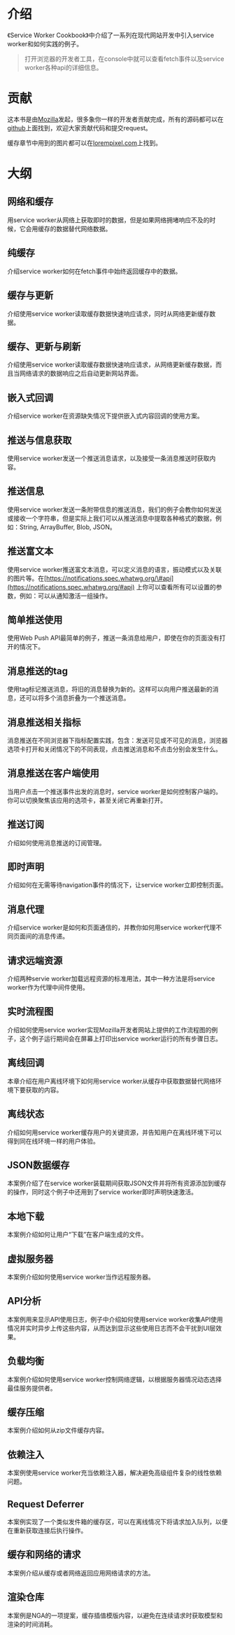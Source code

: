 # 介绍

《Service Worker Cookbook》中介绍了一系列在现代网站开发中引入service worker和如何实践的例子。

> 打开浏览器的开发者工具，在console中就可以查看fetch事件以及service worker各种api的详细信息。

# 贡献

这本书是由[Mozilla](https://mozilla.com/)发起，很多象你一样的开发者贡献完成，所有的源码都可以在[github](https://github.com/mozilla/serviceworker-cookbook)上面找到，欢迎大家贡献代码和提交request。

缓存章节中用到的图片都可以在[lorempixel.com](http://lorempixel.com/)上找到。

# 大纲

## 网络和缓存

用service worker从网络上获取即时的数据，但是如果网络拥堵响应不及的时候，它会用缓存的数据替代网络数据。

## 纯缓存

介绍service worker如何在fetch事件中始终返回缓存中的数据。

## 缓存与更新

介绍使用service worker读取缓存数据快速响应请求，同时从网络更新缓存数据。

## 缓存、更新与刷新

介绍使用service worker读取缓存数据快速响应请求，从网络更新缓存数据，而且当网络请求的数据响应之后自动更新网站界面。

## 嵌入式回调

介绍service worker在资源缺失情况下提供嵌入式内容回调的使用方案。

## 推送与信息获取

使用service worker发送一个推送消息请求，以及接受一条消息推送时获取内容。

## 推送信息

使用service worker发送一条附带信息的推送消息，我们的例子会教你如何发送或接收一个字符串，但是实际上我们可以从推送消息中提取各种格式的数据，例如：String, ArrayBuffer, Blob, JSON。

## 推送富文本

使用service worker推送富文本消息，可以定义消息的语言，振动模式以及关联的图片等。在[https://notifications.spec.whatwg.org/\#api](https://notifications.spec.whatwg.org/#api) 上你可以查看所有可以设置的参数，例如：可以从通知激活一组操作。

## 简单推送使用

使用Web Push API最简单的例子，推送一条消息给用户，即使在你的页面没有打开的情况下。

## 消息推送的tag

使用tag标记推送消息，将旧的消息替换为新的。这样可以向用户推送最新的消息，还可以将多个消息折叠为一个推送消息。

## 消息推送相关指标

消息推送在不同浏览器下指标配置实践，包含：发送可见或不可见的消息，浏览器选项卡打开和关闭情况下的不同表现，点击推送消息和不点击分别会发生什么。

## 消息推送在客户端使用

当用户点击一个推送事件出发的消息时，service worker是如何控制客户端的。你可以切换聚焦该应用的选项卡，甚至关闭它再重新打开。

## 推送订阅

介绍如何使用消息推送的订阅管理。

## 即时声明

介绍如何在无需等待navigation事件的情况下，让service worker立即控制页面。

## 消息代理

介绍service worker是如何和页面通信的，并教你如何用service worker代理不同页面间的消息传递。

## 请求远端资源

介绍两种servie worker加载远程资源的标准用法，其中一种方法是将service worker作为代理中间件使用。

## 实时流程图

介绍如何使用service worker实现Mozilla开发者网站上提供的工作流程图的例子，这个例子运行期间会在屏幕上打印出service worker运行的所有步骤日志。

## 离线回调

本章介绍在用户离线环境下如何用service worker从缓存中获取数据替代网络环境下要获取的内容。

## 离线状态

介绍如何用service worker缓存用户的关键资源，并告知用户在离线环境下可以得到同在线环境一样的用户体验。

## JSON数据缓存

本案例介绍了在service worker装载期间获取JSON文件并将所有资源添加到缓存的操作，同时这个例子中还用到了service worker即时声明快速激活。

## 本地下载

本案例介绍如何让用户“下载”在客户端生成的文件。

## 虚拟服务器

本案例介绍如何使用service worker当作远程服务器。

## API分析

本案例用来显示API使用日志，例子中介绍如何使用service worker收集API使用情况并实时异步上传这些内容，从而达到显示这些使用日志而不会干扰到UI层效果。

## 负载均衡

本案例介绍如何使用service worker控制网络逻辑，以根据服务器情况动态选择最佳服务提供者。

## 缓存压缩

本案例介绍如何从zip文件缓存内容。

## 依赖注入

本案例使用service worker充当依赖注入器，解决避免高级组件复杂的线性依赖问题。

## Request Deferrer

本案例实现了一个类似发件箱的缓存区，可以在离线情况下将请求加入队列，以便在重新获取连接后执行操作。

## 缓存和网络的请求

本案例介绍从缓存或者网络返回应用网络请求的方法。

## 渲染仓库

本案例是NGA的一项提案，缓存插值模版内容，以避免在连续请求时获取模型和渲染的时间消耗。

